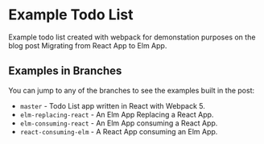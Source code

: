 # Example Todo List

Example todo list created with webpack for demonstation purposes on the blog post Migrating from React App to Elm App.

## Examples in Branches

You can jump to any of the branches to see the examples built in the post:

- `master` - Todo List app written in React with Webpack 5.
- `elm-replacing-react` - An Elm App Replacing a React App.
- `elm-consuming-react` - An Elm App consuming a React App.
- `react-consuming-elm` - A React App consuming an Elm App.
